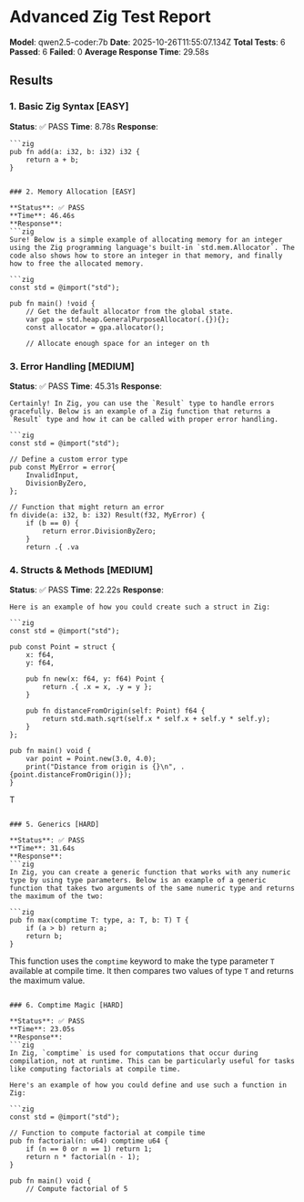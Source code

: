 # Advanced Zig Test Report

**Model**: qwen2.5-coder:7b
**Date**: 2025-10-26T11:55:07.134Z
**Total Tests**: 6
**Passed**: 6
**Failed**: 0
**Average Response Time**: 29.58s

## Results

### 1. Basic Zig Syntax [EASY]

**Status**: ✅ PASS
**Time**: 8.78s
**Response**:
```zig
```zig
pub fn add(a: i32, b: i32) i32 {
    return a + b;
}
```
```

### 2. Memory Allocation [EASY]

**Status**: ✅ PASS
**Time**: 46.46s
**Response**:
```zig
Sure! Below is a simple example of allocating memory for an integer using the Zig programming language's built-in `std.mem.Allocator`. The code also shows how to store an integer in that memory, and finally how to free the allocated memory.

```zig
const std = @import("std");

pub fn main() !void {
    // Get the default allocator from the global state.
    var gpa = std.heap.GeneralPurposeAllocator(.{}){};
    const allocator = gpa.allocator();

    // Allocate enough space for an integer on th
```

### 3. Error Handling [MEDIUM]

**Status**: ✅ PASS
**Time**: 45.31s
**Response**:
```zig
Certainly! In Zig, you can use the `Result` type to handle errors gracefully. Below is an example of a Zig function that returns a `Result` type and how it can be called with proper error handling.

```zig
const std = @import("std");

// Define a custom error type
pub const MyError = error{
    InvalidInput,
    DivisionByZero,
};

// Function that might return an error
fn divide(a: i32, b: i32) Result(f32, MyError) {
    if (b == 0) {
        return error.DivisionByZero;
    }
    return .{ .va
```

### 4. Structs & Methods [MEDIUM]

**Status**: ✅ PASS
**Time**: 22.22s
**Response**:
```zig
Here is an example of how you could create such a struct in Zig:

```zig
const std = @import("std");

pub const Point = struct {
    x: f64,
    y: f64,

    pub fn new(x: f64, y: f64) Point {
        return .{ .x = x, .y = y };
    }

    pub fn distanceFromOrigin(self: Point) f64 {
        return std.math.sqrt(self.x * self.x + self.y * self.y);
    }
};

pub fn main() void {
    var point = Point.new(3.0, 4.0);
    print("Distance from origin is {}\n", .{point.distanceFromOrigin()});
}
```

T
```

### 5. Generics [HARD]

**Status**: ✅ PASS
**Time**: 31.64s
**Response**:
```zig
In Zig, you can create a generic function that works with any numeric type by using type parameters. Below is an example of a generic function that takes two arguments of the same numeric type and returns the maximum of the two:

```zig
pub fn max(comptime T: type, a: T, b: T) T {
    if (a > b) return a;
    return b;
}
```

This function uses the `comptime` keyword to make the type parameter `T` available at compile time. It then compares two values of type `T` and returns the maximum value.


```

### 6. Comptime Magic [HARD]

**Status**: ✅ PASS
**Time**: 23.05s
**Response**:
```zig
In Zig, `comptime` is used for computations that occur during compilation, not at runtime. This can be particularly useful for tasks like computing factorials at compile time.

Here's an example of how you could define and use such a function in Zig:

```zig
const std = @import("std");

// Function to compute factorial at compile time
pub fn factorial(n: u64) comptime u64 {
    if (n == 0 or n == 1) return 1;
    return n * factorial(n - 1);
}

pub fn main() void {
    // Compute factorial of 5 
```


